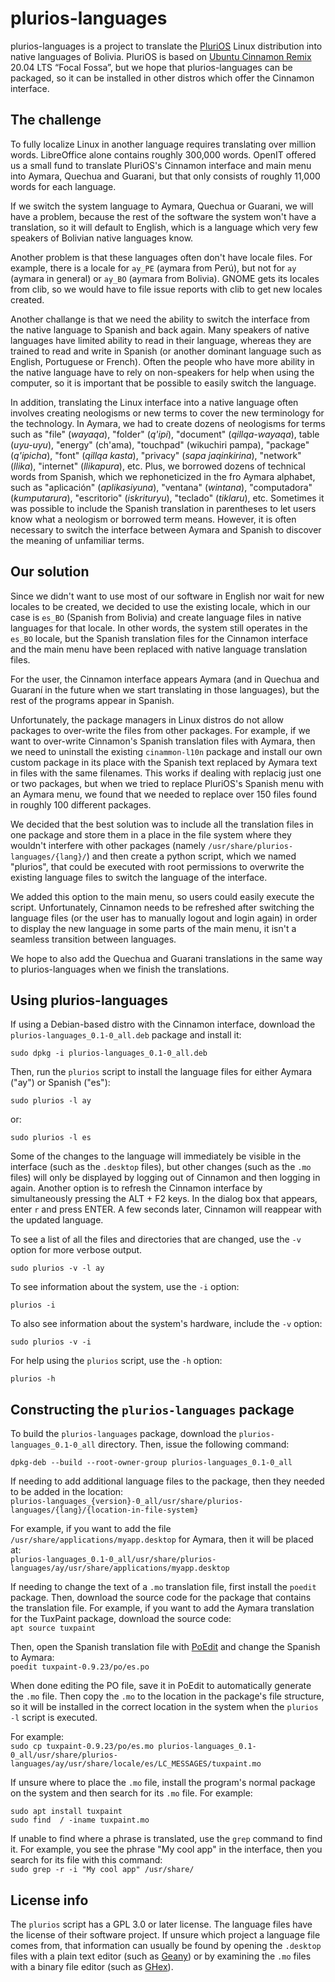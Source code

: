 # plurios-languages

plurios-languages is a project to translate the [PluriOS](https://plurios.openit.dev) Linux distribution 
into native languages of Bolivia. PluriOS is based on [Ubuntu Cinnamon Remix](https://ubuntucinnamon.org/) 
20.04 LTS “Focal Fossa”, but we hope that plurios-languages can be packaged, 
so it can be installed in other distros which offer the Cinnamon interface.  

## The challenge
To fully localize Linux in another language requires translating over million
words. LibreOffice alone contains roughly 300,000 words. OpenIT offered us
a small fund to translate PluriOS's Cinnamon interface and main menu into Aymara, 
Quechua and Guarani, but that only consists of roughly 11,000 words for each 
language.

If we switch the system language to Aymara, Quechua or Guarani, we will have a
problem, because the rest of the software the system won't have a translation, 
so it will default to English, which is a language which very few speakers of 
Bolivian native languages know. 

Another problem is that these languages often don't have locale files. For example, 
there is a locale for `ay_PE` (aymara from Perú), but not for `ay` (aymara in general) 
or `ay_BO` (aymara from Bolivia). GNOME gets its locales from clib, so we would
have to file issue reports with clib to get new locales created. 

Another challange is that we need the ability to switch the interface from the
native language to Spanish and back again. Many speakers of native languages have
limited ability to read in their language, whereas they are trained to read and write
in Spanish (or another dominant language such as English, Portuguese or French). 
Often the people who have more ability in the native language have to rely on
non-speakers for help when using the computer, so it is important that be possible
to easily switch the language. 

In addition, translating the Linux interface into a native language often involves 
creating neologisms or new terms to cover the new terminology for the technology. 
In Aymara, we had to create dozens of neologisms for terms such as "file" (*wayaqa*), 
"folder" (*q'ipi*), "document" (*qillqa-wayaqa*), table (*uyu-uyu*), "energy" (ch'ama), 
"touchpad" (wikuchiri pampa), "package" (*q'ipicha*), "font" (*qillqa kasta*), "privacy" 
(*sapa jaqinkirina*), "network" (*llika*), "internet" (*llikapura*), etc. Plus, we 
borrowed dozens of technical words from Spanish, which we rephoneticized in the fro
Aymara alphabet, such as "aplicación" (*aplikasiyuna*), "ventana" (*wintana*), 
"computadora" (*kumputarura*), "escritorio" (*iskrituryu*), "teclado" (*tiklaru*), 
etc. Sometimes it was possible to include the Spanish translation in parentheses
to let users know what a neologism or borrowed term means. However, it is often
necessary to switch the interface between Aymara and Spanish to discover the meaning
of unfamiliar terms.

## Our solution
Since we didn't want to use most of our software in English nor wait for new locales to be 
created, we decided to use the existing locale, which in our case is `es_BO` 
(Spanish from Bolivia) and create language files in native languages for that locale.
In other words, the system still operates in the `es_BO` locale, but the
Spanish translation files for the Cinnamon interface and the main menu have been 
replaced with native language translation files. 

For the user, the Cinnamon interface appears Aymara (and in Quechua and Guaraní 
in the future when we start translating in those languages), but the rest of the
programs appear in Spanish. 

Unfortunately, the package managers in Linux distros do not allow packages
to over-write the files from other packages. For example, if we want to over-write
Cinnamon's Spanish translation files with Aymara, then we need to uninstall the
existing `cinammon-l10n` package and install our own custom package in its place 
with the Spanish text replaced by Aymara text in files with the same filenames.
This works if dealing with replacig just one or two packages, but when we tried 
to replace PluriOS's Spanish menu with an Aymara menu, we found that we needed to
replace over 150 files found in roughly 100 different packages.

We decided that the best solution was to include all the translation files in one
package and store them in a place in the file system where they wouldn't interfere
with other packages (namely `/usr/share/plurios-languages/{lang}/`) and then create 
a python script, which we named "plurios", that could be executed with root permissions
to overwrite the existing language files to switch the language of the interface.

We added this option to the main menu, so users could easily execute the script. 
Unfortunately, Cinnamon needs to be refreshed after switching the language files 
(or the user has to manually logout and login again) in order to display the new 
language in some parts of the main menu, it isn't a seamless transition between
languages. 

We hope to also add the Quechua and Guarani translations in the same way to plurios-languages
when we finish the translations.

## Using plurios-languages

If using a Debian-based distro with the Cinnamon interface, download the 
`plurios-languages_0.1-0_all.deb` package and install it:

`sudo dpkg -i plurios-languages_0.1-0_all.deb`

Then, run the `plurios` script to install the language files for either Aymara ("ay")
or Spanish ("es"):

`sudo plurios -l ay`

or:

`sudo plurios -l es`

Some of the changes to the language will immediately be visible in the interface 
(such as the `.desktop` files), but other changes (such as the `.mo` files) will
only be displayed by logging out of Cinnamon and then logging in again. Another option
is to refresh the Cinnamon interface by simultaneously pressing the ALT + F2 keys.
In the dialog box that appears, enter `r` and press ENTER. A few seconds later,
Cinnamon will reappear with the updated language.

To see a list of all the files and directories that are changed, use the `-v` option
for more verbose output. 

`sudo plurios -v -l ay`


To see information about the system, use the `-i` option:

`plurios -i`

To also see information about the system's hardware, include the `-v` option:

`sudo plurios -v -i`

For help using the `plurios` script, use the `-h` option:    

`plurios -h`

## Constructing the `plurios-languages` package

To build the `plurios-languages` package, download the `plurios-languages_0.1-0_all` 
directory. Then, issue the following command:

`dpkg-deb --build --root-owner-group plurios-languages_0.1-0_all`

If needing to add additional language files to the package, then they needed to
be added in the location:  
`plurios-languages_{version}-0_all/usr/share/plurios-languages/{lang}/{location-in-file-system}`

For example, if you want to add the file `/usr/share/applications/myapp.desktop`
for Aymara, then it will be placed at:  
`plurios-languages_0.1-0_all/usr/share/plurios-languages/ay/usr/share/applications/myapp.desktop`

If needing to change the text of a `.mo` translation file, first install the `poedit` package.
Then, download the source code for the package that contains the translation file.
For example, if you want to add the Aymara translation for the TuxPaint package, 
download the source code:  
`apt source tuxpaint`
  
Then, open the Spanish translation file with [PoEdit](https://poedit.net) and change the Spanish to Aymara:  
`poedit tuxpaint-0.9.23/po/es.po`

When done editing the PO file, save it in PoEdit to automatically generate the `.mo` file. 
Then copy the `.mo` to the location in the package's file structure, so it will 
be installed in the correct location in the system when the `plurios -l` script is executed.

For example:  
`sudo cp tuxpaint-0.9.23/po/es.mo plurios-languages_0.1-0_all/usr/share/plurios-languages/ay/usr/share/locale/es/LC_MESSAGES/tuxpaint.mo`

If unsure where to place the `.mo` file, install the program's normal package on the
system and then search for its `.mo` file. For example:  
```
sudo apt install tuxpaint
sudo find  / -iname tuxpaint.mo
```

If unable to find where a phrase is translated, use the `grep` command to find it. 
For example, you see the phrase "My cool app" in the interface, then you search
for its file with this command:  
`sudo grep -r -i "My cool app" /usr/share/`

## License info ##

The `plurios` script has a GPL 3.0 or later license. The language files have the
license of their software project. If unsure which project a language file comes from, 
that information can usually be found by opening the `.desktop` files with a plain text editor
(such as [Geany](https://www.geany.org)) or by examining the `.mo` files with a binary 
file editor (such as [GHex](https://wiki.gnome.org/Apps/Ghex)).

